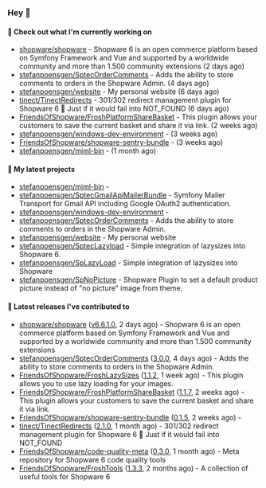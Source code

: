 ### Hey 👋

#### 👷 Check out what I'm currently working on

- [shopware/shopware](https://github.com/shopware/shopware) - Shopware 6 is an open commerce platform based on Symfony Framework and Vue and supported by a worldwide community and more than 1.500 community extensions (2 days ago)
- [stefanpoensgen/SptecOrderComments](https://github.com/stefanpoensgen/SptecOrderComments) - Adds the ability to store comments to orders in the Shopware Admin. (4 days ago)
- [stefanpoensgen/website](https://github.com/stefanpoensgen/website) - My personal website (6 days ago)
- [tinect/TinectRedirects](https://github.com/tinect/TinectRedirects) - 301/302 redirect management plugin for Shopware 6 💙 Just if it would fail into NOT_FOUND (6 days ago)
- [FriendsOfShopware/FroshPlatformShareBasket](https://github.com/FriendsOfShopware/FroshPlatformShareBasket) - This plugin allows your customers to save the current basket and share it via link. (2 weeks ago)
- [stefanpoensgen/windows-dev-environment](https://github.com/stefanpoensgen/windows-dev-environment) -  (3 weeks ago)
- [FriendsOfShopware/shopware-sentry-bundle](https://github.com/FriendsOfShopware/shopware-sentry-bundle) -  (3 weeks ago)
- [stefanpoensgen/mjml-bin](https://github.com/stefanpoensgen/mjml-bin) -  (1 month ago)

#### 🌱 My latest projects

- [stefanpoensgen/mjml-bin](https://github.com/stefanpoensgen/mjml-bin) - 
- [stefanpoensgen/SptecGmailApiMailerBundle](https://github.com/stefanpoensgen/SptecGmailApiMailerBundle) - Symfony Mailer Transport for Gmail API including Google OAuth2 authentication.
- [stefanpoensgen/windows-dev-environment](https://github.com/stefanpoensgen/windows-dev-environment) - 
- [stefanpoensgen/SptecOrderComments](https://github.com/stefanpoensgen/SptecOrderComments) - Adds the ability to store comments to orders in the Shopware Admin.
- [stefanpoensgen/website](https://github.com/stefanpoensgen/website) - My personal website
- [stefanpoensgen/SptecLazyload](https://github.com/stefanpoensgen/SptecLazyload) - Simple integration of lazysizes into Shopware 6.
- [stefanpoensgen/SpLazyLoad](https://github.com/stefanpoensgen/SpLazyLoad) - Simple integration of lazysizes into Shopware
- [stefanpoensgen/SpNoPicture](https://github.com/stefanpoensgen/SpNoPicture) - Shopware Plugin to set a default product picture instead of &#34;no picture&#34; image from theme.

#### 🔭 Latest releases I've contributed to

- [shopware/shopware](https://github.com/shopware/shopware) ([v6.6.1.0](https://github.com/shopware/shopware/releases/tag/v6.6.1.0), 2 days ago) - Shopware 6 is an open commerce platform based on Symfony Framework and Vue and supported by a worldwide community and more than 1.500 community extensions
- [stefanpoensgen/SptecOrderComments](https://github.com/stefanpoensgen/SptecOrderComments) ([3.0.0](https://github.com/stefanpoensgen/SptecOrderComments/releases/tag/3.0.0), 4 days ago) - Adds the ability to store comments to orders in the Shopware Admin.
- [FriendsOfShopware/FroshLazySizes](https://github.com/FriendsOfShopware/FroshLazySizes) ([1.1.2](https://github.com/FriendsOfShopware/FroshLazySizes/releases/tag/1.1.2), 1 week ago) - This plugin allows you to use lazy loading for your images.
- [FriendsOfShopware/FroshPlatformShareBasket](https://github.com/FriendsOfShopware/FroshPlatformShareBasket) ([1.1.7](https://github.com/FriendsOfShopware/FroshPlatformShareBasket/releases/tag/1.1.7), 2 weeks ago) - This plugin allows your customers to save the current basket and share it via link.
- [FriendsOfShopware/shopware-sentry-bundle](https://github.com/FriendsOfShopware/shopware-sentry-bundle) ([0.1.5](https://github.com/FriendsOfShopware/shopware-sentry-bundle/releases/tag/0.1.5), 2 weeks ago) - 
- [tinect/TinectRedirects](https://github.com/tinect/TinectRedirects) ([2.1.0](https://github.com/tinect/TinectRedirects/releases/tag/2.1.0), 1 month ago) - 301/302 redirect management plugin for Shopware 6 💙 Just if it would fail into NOT_FOUND
- [FriendsOfShopware/code-quality-meta](https://github.com/FriendsOfShopware/code-quality-meta) ([0.3.0](https://github.com/FriendsOfShopware/code-quality-meta/releases/tag/0.3.0), 1 month ago) - Meta repository for Shopware 6 code quality tools
- [FriendsOfShopware/FroshTools](https://github.com/FriendsOfShopware/FroshTools) ([1.3.3](https://github.com/FriendsOfShopware/FroshTools/releases/tag/1.3.3), 2 months ago) - A collection of useful tools for Shopware 6
